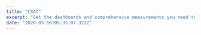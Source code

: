 ```yaml
---
title: "CSAT"
excerpt: "Get the dashboards and comprehensive measurements you need to improve your conversations with prospects and customers."
date: "2020-03-16T05:35:07.322Z"
---
```

